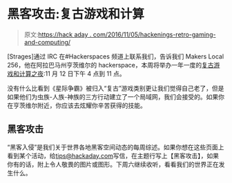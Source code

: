 # 黑客攻击:复古游戏和计算

> 原文:[https://hack aday . com/2016/11/05/hackenings-retro-gaming-and-computing/](https://hackaday.com/2016/11/05/hackenings-retro-gaming-and-computing/)

[Strages]通过 IRC 在#Hackerspaces 频道上联系我们，告诉我们 Makers Local 256，他在阿拉巴马州亨茨维尔的 hackerspace，本周将举办一年一度的[复古游戏和计算之夜](https://256.makerslocal.org/2016/10/11/retro-gaming-computing-night-2016/):11 月 12 日下午 4 点到 11 点。

没有什么比看到《星际争霸》被归入“复古”游戏类别更让我们觉得自己老了，但是如果他们为虫族-人族-神族的三方行动建立了一个局域网，我们会接受的。如果你在亨茨维尔附近，你应该去炫耀你辛苦获得的技能。

## 黑客攻击

“黑客入侵”是我们关于世界各地黑客空间动态的每周综述。如果你想在这些页面上看到某个活动，给[tips@hackaday.com](mailto:tips@hackaday.com?subject=[Hackenings])写信，在主题行写上【黑客攻击】，如果你有的话，附上令人敬畏的图片或图形。下周六继续收听，看看我们的世界正在发生什么。